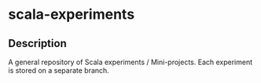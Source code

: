 # scala-experiments

## Description
A general repository of Scala experiments / Mini-projects.
Each experiment is stored on a separate branch.